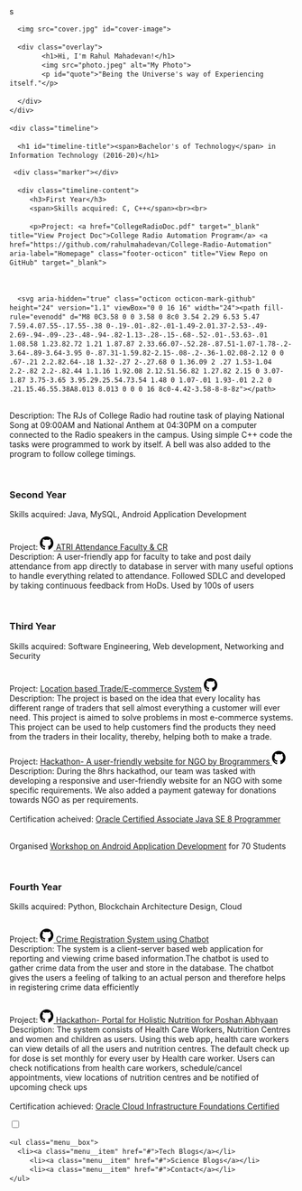 <!DOCTYPE html>
<html>
<head>
	<title></title>
	<link rel="stylesheet" type="text/css" href="/my-website/index.css">
	<meta name="viewport" content="width=device-width, initial-scale=1.0">
	<script src="https://ajax.googleapis.com/ajax/libs/jquery/3.5.1/jquery.min.js"></script>
   
</head>

<body>
	<div class="image-container">s
		
      <img src="cover.jpg" id="cover-image">
		
      <div class="overlay">
			<h1>Hi, I'm Rahul Mahadevan!</h1>
			<img src="photo.jpeg" alt="My Photo">
			<p id="quote">"Being the Universe's way of Experiencing itself."</p>
      
      </div>
	</div>
 
	<div class="timeline">
		
      <h1 id="timeline-title"><span>Bachelor's of Technology</span> in Information Technology (2016-20)</h1>

<div class="container">

   <div class="timeline-block timeline-block-right">
     
     <div class="marker"></div>
      
      <div class="timeline-content">
         <h3>First Year</h3>  
         <span>Skills acquired: C, C++</span><br><br>
         
         <p>Project: <a href="CollegeRadioDoc.pdf" target="_blank" title="View Project Doc">College Radio Automation Program</a> <a href="https://github.com/rahulmahadevan/College-Radio-Automation" aria-label="Homepage" class="footer-octicon" title="View Repo on GitHub" target="_blank">
    


      <svg aria-hidden="true" class="octicon octicon-mark-github" height="24" version="1.1" viewBox="0 0 16 16" width="24"><path fill-rule="evenodd" d="M8 0C3.58 0 0 3.58 0 8c0 3.54 2.29 6.53 5.47 7.59.4.07.55-.17.55-.38 0-.19-.01-.82-.01-1.49-2.01.37-2.53-.49-2.69-.94-.09-.23-.48-.94-.82-1.13-.28-.15-.68-.52-.01-.53.63-.01 1.08.58 1.23.82.72 1.21 1.87.87 2.33.66.07-.52.28-.87.51-1.07-1.78-.2-3.64-.89-3.64-3.95 0-.87.31-1.59.82-2.15-.08-.2-.36-1.02.08-2.12 0 0 .67-.21 2.2.82.64-.18 1.32-.27 2-.27.68 0 1.36.09 2 .27 1.53-1.04 2.2-.82 2.2-.82.44 1.1.16 1.92.08 2.12.51.56.82 1.27.82 2.15 0 3.07-1.87 3.75-3.65 3.95.29.25.54.73.54 1.48 0 1.07-.01 1.93-.01 2.2 0 .21.15.46.55.38A8.013 8.013 0 0 0 16 8c0-4.42-3.58-8-8-8z"></path>
</svg>
</a><br>Description: The RJs of College Radio had routine task of playing National Song at 09:00AM and National Anthem at 04:30PM on a computer connected to the Radio speakers in the campus. Using simple C++ code the tasks were programmed to work by itself. A bell was also added to the program to follow college timings.</p><br>
      </div>
   </div>

   <div class="timeline-block timeline-block-left">
      <div class="marker"></div>
      <div class="timeline-content">
         <h3>Second Year</h3>
         <span>Skills acquired: Java, MySQL, Android Application Development</span><br><br>
         <p>Project: <a href="https://github.com/rahulmahadevan/Android-ATRI-Attendance.git" aria-label="Homepage" class="footer-octicon" title="View Repo on GitHub" target="_blank">
      <svg aria-hidden="true" class="octicon octicon-mark-github" height="24" version="1.1" viewBox="0 0 16 16" width="24"><path fill-rule="evenodd" d="M8 0C3.58 0 0 3.58 0 8c0 3.54 2.29 6.53 5.47 7.59.4.07.55-.17.55-.38 0-.19-.01-.82-.01-1.49-2.01.37-2.53-.49-2.69-.94-.09-.23-.48-.94-.82-1.13-.28-.15-.68-.52-.01-.53.63-.01 1.08.58 1.23.82.72 1.21 1.87.87 2.33.66.07-.52.28-.87.51-1.07-1.78-.2-3.64-.89-3.64-3.95 0-.87.31-1.59.82-2.15-.08-.2-.36-1.02.08-2.12 0 0 .67-.21 2.2.82.64-.18 1.32-.27 2-.27.68 0 1.36.09 2 .27 1.53-1.04 2.2-.82 2.2-.82.44 1.1.16 1.92.08 2.12.51.56.82 1.27.82 2.15 0 3.07-1.87 3.75-3.65 3.95.29.25.54.73.54 1.48 0 1.07-.01 1.93-.01 2.2 0 .21.15.46.55.38A8.013 8.013 0 0 0 16 8c0-4.42-3.58-8-8-8z"></path>
</svg>
</a> <a href="https://play.google.com/store/apps/details?id=xyz.atriams.atri" target="_blank" title="Get it on GooglePlay">ATRI Attendance Faculty & CR</a><br>Description: A user-friendly app for faculty to take and post daily attendance from app directly to database in server with many useful options to handle everything related to attendance. Followed SDLC and developed by taking continuous feedback from HoDs. Used by 100s of users</p><br>
      </div>
   </div>

   <div class="timeline-block timeline-block-right">
      <div class="marker"></div>
      <div class="timeline-content">
         <h3>Third Year</h3>
         <span>Skills acquired: Software Engineering, Web development, Networking and Security</span><br><br>
         <p>Project: <a href="https://github.com/rahulmahadevan/Android-Location-Based-Trade-System.git" target="_blank">Location based Trade/E-commerce System</a> <a href="https://github.com/rahulmahadevan/Android-Location-Based-Trade-System.git" aria-label="Homepage" class="footer-octicon" title="View Repo on GitHub" target="_blank">
      <svg aria-hidden="true" class="octicon octicon-mark-github" height="24" version="1.1" viewBox="0 0 16 16" width="24"><path fill-rule="evenodd" d="M8 0C3.58 0 0 3.58 0 8c0 3.54 2.29 6.53 5.47 7.59.4.07.55-.17.55-.38 0-.19-.01-.82-.01-1.49-2.01.37-2.53-.49-2.69-.94-.09-.23-.48-.94-.82-1.13-.28-.15-.68-.52-.01-.53.63-.01 1.08.58 1.23.82.72 1.21 1.87.87 2.33.66.07-.52.28-.87.51-1.07-1.78-.2-3.64-.89-3.64-3.95 0-.87.31-1.59.82-2.15-.08-.2-.36-1.02.08-2.12 0 0 .67-.21 2.2.82.64-.18 1.32-.27 2-.27.68 0 1.36.09 2 .27 1.53-1.04 2.2-.82 2.2-.82.44 1.1.16 1.92.08 2.12.51.56.82 1.27.82 2.15 0 3.07-1.87 3.75-3.65 3.95.29.25.54.73.54 1.48 0 1.07-.01 1.93-.01 2.2 0 .21.15.46.55.38A8.013 8.013 0 0 0 16 8c0-4.42-3.58-8-8-8z"></path>
</svg>
</a><br>Description: The project is based on the idea that every locality has different range of traders that sell almost everything a customer will ever need. This project is aimed to solve problems in most e-commerce systems. This project can be used to help customers find the products they need from the traders in their locality, thereby, helping both to make a trade.
<br><br>
Project: <a href="Hackzone-Team-Brogrammers.pdf" target="_blank">Hackathon- A user-friendly website for NGO by Brogrammers</a><a href="https://github.com/rahulmahadevan/Web-Brogrammers-NGO.git" aria-label="Homepage" class="footer-octicon" title="View Repo on GitHub" target="_blank">
      <svg aria-hidden="true" class="octicon octicon-mark-github" height="24" version="1.1" viewBox="0 0 16 16" width="24"><path fill-rule="evenodd" d="M8 0C3.58 0 0 3.58 0 8c0 3.54 2.29 6.53 5.47 7.59.4.07.55-.17.55-.38 0-.19-.01-.82-.01-1.49-2.01.37-2.53-.49-2.69-.94-.09-.23-.48-.94-.82-1.13-.28-.15-.68-.52-.01-.53.63-.01 1.08.58 1.23.82.72 1.21 1.87.87 2.33.66.07-.52.28-.87.51-1.07-1.78-.2-3.64-.89-3.64-3.95 0-.87.31-1.59.82-2.15-.08-.2-.36-1.02.08-2.12 0 0 .67-.21 2.2.82.64-.18 1.32-.27 2-.27.68 0 1.36.09 2 .27 1.53-1.04 2.2-.82 2.2-.82.44 1.1.16 1.92.08 2.12.51.56.82 1.27.82 2.15 0 3.07-1.87 3.75-3.65 3.95.29.25.54.73.54 1.48 0 1.07-.01 1.93-.01 2.2 0 .21.15.46.55.38A8.013 8.013 0 0 0 16 8c0-4.42-3.58-8-8-8z"></path>
</svg>
</a><br>Description: During the 8hrs hackathod, our team was tasked with developing a responsive and user-friendly website for an NGO with some specific requirements. We also added a payment gateway for donations towards NGO as per requirements.
<br><br>Certification acheived: <a href="https://www.youracclaim.com/badges/a5bf968a-fbaa-4db2-bf4f-48ce6a5f460c/linked_in_profile" target="_blank">Oracle Certified Associate Java SE 8 Programmer</a><br><br>

Organised <a href="#img1">Workshop on Android Application Development</a> for 70 Students
<a href="#" class="lightbox" id="img1">
  <span style="background-image: url('workshop.JPG')"></span>
</a>
</p><br>
      </div>
   </div>

   <div class="timeline-block timeline-block-left">
      <div class="marker"></div>
      <div class="timeline-content">
         <h3>Fourth Year</h3>
         <span>Skills acquired: Python, Blockchain Architecture Design, Cloud</span><br><br>
         <p>Project: <a href="https://github.com/rahulmahadevan/Web-Crime-Reporting-System.git" aria-label="Homepage" class="footer-octicon" title="View Repo on GitHub" target="_blank">
      <svg aria-hidden="true" class="octicon octicon-mark-github" height="24" version="1.1" viewBox="0 0 16 16" width="24"><path fill-rule="evenodd" d="M8 0C3.58 0 0 3.58 0 8c0 3.54 2.29 6.53 5.47 7.59.4.07.55-.17.55-.38 0-.19-.01-.82-.01-1.49-2.01.37-2.53-.49-2.69-.94-.09-.23-.48-.94-.82-1.13-.28-.15-.68-.52-.01-.53.63-.01 1.08.58 1.23.82.72 1.21 1.87.87 2.33.66.07-.52.28-.87.51-1.07-1.78-.2-3.64-.89-3.64-3.95 0-.87.31-1.59.82-2.15-.08-.2-.36-1.02.08-2.12 0 0 .67-.21 2.2.82.64-.18 1.32-.27 2-.27.68 0 1.36.09 2 .27 1.53-1.04 2.2-.82 2.2-.82.44 1.1.16 1.92.08 2.12.51.56.82 1.27.82 2.15 0 3.07-1.87 3.75-3.65 3.95.29.25.54.73.54 1.48 0 1.07-.01 1.93-.01 2.2 0 .21.15.46.55.38A8.013 8.013 0 0 0 16 8c0-4.42-3.58-8-8-8z"></path>
</svg>
</a><a href="https://github.com/rahulmahadevan/Web-Crime-Reporting-System.git" target="_blank">Crime Registration System using Chatbot</a><br>Description: The system is a client-server based web application for reporting and viewing crime based information.The chatbot is used to gather crime data from the user and store in the database. The chatbot gives the users a feeling of talking to an actual person and therefore helps in registering crime data efficiently<br><br>

Project: <a href="https://github.com/rahulmahadevan/Web-Poshan-Abhyaan.git" aria-label="Homepage" class="footer-octicon" title="View Repo on GitHub" target="_blank">
      <svg aria-hidden="true" class="octicon octicon-mark-github" height="24" version="1.1" viewBox="0 0 16 16" width="24"><path fill-rule="evenodd" d="M8 0C3.58 0 0 3.58 0 8c0 3.54 2.29 6.53 5.47 7.59.4.07.55-.17.55-.38 0-.19-.01-.82-.01-1.49-2.01.37-2.53-.49-2.69-.94-.09-.23-.48-.94-.82-1.13-.28-.15-.68-.52-.01-.53.63-.01 1.08.58 1.23.82.72 1.21 1.87.87 2.33.66.07-.52.28-.87.51-1.07-1.78-.2-3.64-.89-3.64-3.95 0-.87.31-1.59.82-2.15-.08-.2-.36-1.02.08-2.12 0 0 .67-.21 2.2.82.64-.18 1.32-.27 2-.27.68 0 1.36.09 2 .27 1.53-1.04 2.2-.82 2.2-.82.44 1.1.16 1.92.08 2.12.51.56.82 1.27.82 2.15 0 3.07-1.87 3.75-3.65 3.95.29.25.54.73.54 1.48 0 1.07-.01 1.93-.01 2.2 0 .21.15.46.55.38A8.013 8.013 0 0 0 16 8c0-4.42-3.58-8-8-8z"></path>
</svg>
</a><a href="https://github.com/rahulmahadevan/Web-Poshan-Abhyaan.git" target="_blank">Hackathon- Portal for Holistic Nutrition for Poshan Abhyaan</a><br>Description: The system consists of Health Care Workers, Nutrition Centres and women and children as users. Using this web app, health care workers can view details of all the users and nutrition centres. The default check up for dose is set monthly for every user by Health care worker. Users can check notifications from health care workers, schedule/cancel appointments, view locations of nutrition centres and be notified of upcoming check ups<br><br>Certification achieved: <a href="https://www.youracclaim.com/badges/55e78f35-7027-46d6-8b6f-6db120795e86/linked_in_profile" target="_blank">Oracle Cloud Infrastructure Foundations Certified</a></p>
      </div>
   </div>
</div>
</div>


<div class="hamburger-menu">
    <input id="menu__toggle" type="checkbox" />
    <label class="menu__btn" for="menu__toggle">
      <span></span>
    </label>

    <ul class="menu__box">
      <li><a class="menu__item" href="#">Tech Blogs</a></li>
         <li><a class="menu__item" href="#">Science Blogs</a></li>
         <li><a class="menu__item" href="#">Contact</a></li>
    </ul>
  </div>

</body>

</html>
